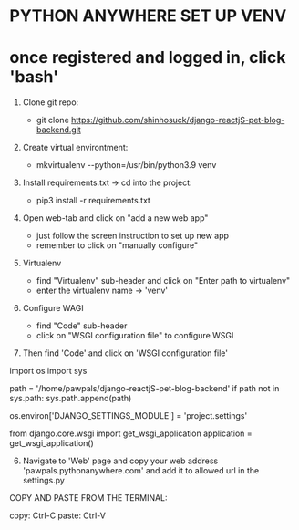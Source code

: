 # PYTHON ANYWHERE SET UP VENV

# once registered and logged in, click 'bash'

1. Clone git repo:
    - git clone https://github.com/shinhosuck/django-reactjS-pet-blog-backend.git

2. Create virtual environtment:
    - mkvirtualenv --python=/usr/bin/python3.9 venv

3. Install requirements.txt -> cd into the project:
    - pip3 install -r requirements.txt

4. Open web-tab and click on "add a new web app"
    - just follow the screen instruction to set up new app
    - remember to click on "manually configure"

5. Virtualenv
    - find "Virtualenv" sub-header and click on "Enter path to virtualenv"
    - enter the virtualenv name -> 'venv'

5. Configure WAGI
    - find "Code" sub-header
    - click on "WSGI configuration file" to configure WSGI

5. Then find 'Code' and click on 'WSGI configuration file'

import os
import sys

path = '/home/pawpals/django-reactjS-pet-blog-backend'
if path not in sys.path:
    sys.path.append(path)

os.environ['DJANGO_SETTINGS_MODULE'] = 'project.settings'

from django.core.wsgi import get_wsgi_application
application = get_wsgi_application()

6. Navigate to 'Web' page and copy your web address 'pawpals.pythonanywhere.com' and add it to allowed url in the settings.py


COPY AND PASTE FROM THE TERMINAL:

copy: Ctrl-C 
paste: Ctrl-V
